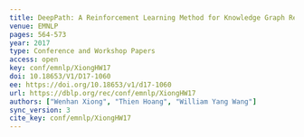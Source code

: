 ```yaml
---
title: DeepPath: A Reinforcement Learning Method for Knowledge Graph Reasoning.
venue: EMNLP
pages: 564-573
year: 2017
type: Conference and Workshop Papers
access: open
key: conf/emnlp/XiongHW17
doi: 10.18653/V1/D17-1060
ee: https://doi.org/10.18653/v1/d17-1060
url: https://dblp.org/rec/conf/emnlp/XiongHW17
authors: ["Wenhan Xiong", "Thien Hoang", "William Yang Wang"]
sync_version: 3
cite_key: conf/emnlp/XiongHW17
---
```


